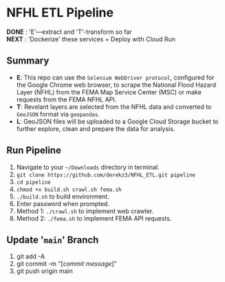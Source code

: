 # NFHL ETL Pipeline  


**DONE** : 'E'—extract and 'T'-transform so far  
**NEXT** : 'Dockerize' these services + Deploy with Cloud Run


## Summary

- **E**: This repo can use the `Selenium WebDriver protocol`, configured for the Google Chrome web browser, to scrape the National Flood Hazard Layer (NFHL) from the FEMA Map Service Center (MSC) or make requests from the FEMA NFHL API.  
- **T**: Revelant layers are selected from the NFHL data and converted to `GeoJSON` format via `geopandas`.  
- **L**: GeoJSON files will be uploaded to a Google Cloud Storage bucket to further explore, clean and prepare the data for analysis.


## Run Pipeline

1. Navigate to your `~/Downloads` directory in terminal.
2. `git clone https://github.com/derekz3/NFHL_ETL.git pipeline`
3. `cd pipeline`
4. `chmod +x build.sh crawl.sh fema.sh`
5. `./build.sh` to build environment.
6. Enter password when prompted.
7. Method 1: `./crawl.sh` to implement web crawler.
8. Method 2: `./fema.sh` to implement FEMA API requests. 


## Update '`main`' Branch

1. git add -A
2. git commit -m "[*commit message*]"
3. git push origin main